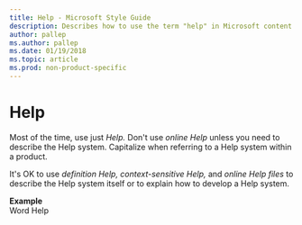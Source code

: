 ```yaml
---
title: Help - Microsoft Style Guide
description: Describes how to use the term "help" in Microsoft content.
author: pallep
ms.author: pallep
ms.date: 01/19/2018
ms.topic: article
ms.prod: non-product-specific
---
```


# Help

Most of the time, use just *Help.* Don't use *online Help* unless you need to describe the Help system. Capitalize when referring to a Help system within a product.

It's OK to use *definition Help, context-sensitive Help,* and *online Help files* to describe the Help system itself or to explain how to develop a Help system.

**Example**  
Word Help
